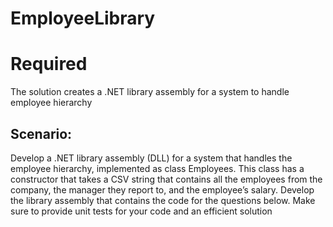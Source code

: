# EmployeeLibrary

# Required 
The solution creates a .NET library assembly for a system to handle employee hierarchy


## Scenario:
Develop a .NET library assembly (DLL) for a system that handles the employee hierarchy, implemented as class
Employees. This class has a constructor that takes a CSV string that contains all the employees from the company,
the manager they report to, and the employee’s salary. Develop the library assembly that contains the code for the
questions below. Make sure to provide unit tests for your code and an efficient solution
